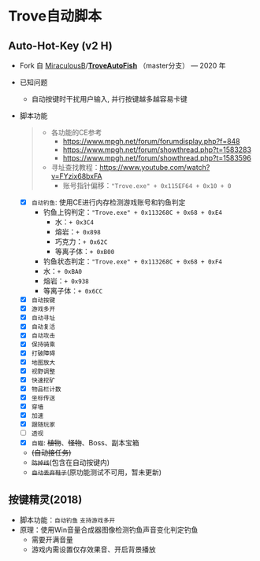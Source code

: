 # Trove自动脚本

## Auto-Hot-Key (v2 H)

- Fork 自 [MiraculousB](https://github.com/MiraculousB)/**[TroveAutoFish](https://github.com/MiraculousB/TroveAutoFish)** （master分支） — 2020 年
  
- 已知问题
  - 自动按键时干扰用户输入, 并行按键越多越容易卡键

- 脚本功能
  > - 各功能的CE参考
  >   - https://www.mpgh.net/forum/forumdisplay.php?f=848
  >   - https://www.mpgh.net/forum/showthread.php?t=1583283
  >   - https://www.mpgh.net/forum/showthread.php?t=1583596
  > - 寻址查找教程：https://www.youtube.com/watch?v=FYzix68bxFA
  >   - 账号指针偏移：`"Trove.exe" + 0x115EF64 + 0x10 + 0`
  - [X] `自动钓鱼`: 使用CE进行内存检测游戏账号和钓鱼判定
    - 钓鱼上钩判定：`"Trove.exe" + 0x113268C + 0x68 + 0xE4`
      - 水：`+ 0x3C4`
      - 熔岩：`+ 0x898`
      - 巧克力：`+ 0x62C`
      - 等离子体：`+ 0xB00 `
    - 钓鱼状态判定：`"Trove.exe" + 0x113268C + 0x68 + 0xF4`
    - 水：`+ 0xBA0`
    - 熔岩：`+ 0x938`
    - 等离子体：`+ 0x6CC`
  - [X] `自动按键`
  - [X] `游戏多开`
  - [X] `自动寻址`
  - [X] `自动复活`
  - [X] `自动攻击`
  - [X] `保持骑乘`
  - [X] `打破障碍`
  - [X] `地图放大`
  - [X] `视野调整`
  - [X] `快速挖矿`
  - [X] `物品栏计数`
  - [X] `坐标传送`
  - [X] `穿墙`
  - [X] `加速`
  - [X] `跟随玩家`
  - [ ] `透视`
  - [x] `自瞄`: ~~植物~~、~~怪物~~、Boss、副本宝箱
  - ~~(自动接任务)~~  
  - ~~`防掉线`~~(包含在自动按键内)
  -  ~~`自动丢弃鞋子`~~(原功能测试不可用，暂未更新)
 
## 按键精灵(2018)

- 脚本功能：`自动钓鱼` `支持游戏多开`
- 原理：使用Win音量合成器图像检测钓鱼声音变化判定钓鱼
  - 需要开满音量
  - 游戏内需设置仅存效果音、开启背景播放
